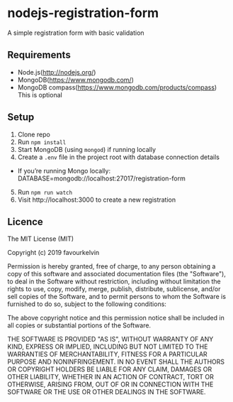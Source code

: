 # nodejs-registration-form
A simple registration form with basic validation

## Requirements
 * Node.js(http://nodejs.org/)
 * MongoDB(https://www.mongodb.com/)
 * MongoDB compass(https://www.mongodb.com/products/compass) This is optional
 
 ## Setup
 1. Clone repo
 2. Run `npm install`
 3. Start MongoDB (using `mongod`) if running locally
 4. Create a `.env` file in the project root with database connection details
  * If you’re running Mongo locally: DATABASE=mongodb://localhost:27017/registration-form
 5. Run `npm run watch`
 6. Visit http://localhost:3000 to create a new registration
 
## Licence 
The MIT License (MIT)

Copyright (c) 2019 favourkelvin


Permission is hereby granted, free of charge, to any person obtaining a copy
of this software and associated documentation files (the "Software"), to deal
in the Software without restriction, including without limitation the rights
to use, copy, modify, merge, publish, distribute, sublicense, and/or sell
copies of the Software, and to permit persons to whom the Software is
furnished to do so, subject to the following conditions:

The above copyright notice and this permission notice shall be included in all
copies or substantial portions of the Software.

THE SOFTWARE IS PROVIDED "AS IS", WITHOUT WARRANTY OF ANY KIND, EXPRESS OR
IMPLIED, INCLUDING BUT NOT LIMITED TO THE WARRANTIES OF MERCHANTABILITY,
FITNESS FOR A PARTICULAR PURPOSE AND NONINFRINGEMENT. IN NO EVENT SHALL THE
AUTHORS OR COPYRIGHT HOLDERS BE LIABLE FOR ANY CLAIM, DAMAGES OR OTHER
LIABILITY, WHETHER IN AN ACTION OF CONTRACT, TORT OR OTHERWISE, ARISING FROM,
OUT OF OR IN CONNECTION WITH THE SOFTWARE OR THE USE OR OTHER DEALINGS IN THE
SOFTWARE.
